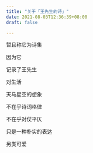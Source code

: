```yaml
---
title: "关于「王先生的诗」"
date: 2021-08-03T12:36:39+08:00
draft: false

---
```




暂且称它为诗集

因为它

记录了王先生

对生活

天马星空的想象

不在乎诗词格律

不在乎对仗平仄

只是一种朴实的表达

另类可爱